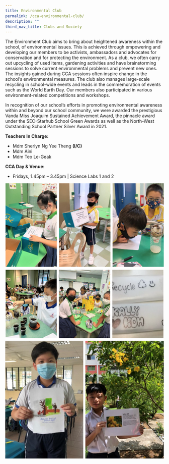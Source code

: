 ```yaml
---
title: Environmental Club
permalink: /cca-environmental-club/
description: ""
third_nav_title: Clubs and Society
---
```

The Environment Club aims to bring about heightened awareness within the school, of environmental issues. This is achieved through empowering and developing our members to be activists, ambassadors and advocates for conservation and for protecting the environment. As a club, we often carry out upcycling of used items, gardening activities and have brainstorming sessions to solve current environmental problems and prevent new ones. The insights gained during CCA sessions often inspire change in the school’s environmental measures. The club also manages large-scale recycling in school-wide events and leads in the commemoration of events such as the World Earth Day. Our members also participated in various environment-related competitions and workshops.

In recognition of our school’s efforts in promoting environmental awareness within and beyond our school community, we were awarded the prestigious Vanda Miss Joaquim Sustained Achievement Award, the pinnacle award under the SEC-Starhub School Green Awards as well as the North-West Outstanding School Partner Silver Award in 2021.

**Teachers In Charge:**

<ul>
<li> Mdm Sherlyn Ng Yee Theng <b>(I/C)</b></li>
<li> Mdm Aini </li>
<li> Mdm Teo Le-Geak </li>
</ul>

**CCA Day &amp; Venue:**

<ul>
<li>Fridays, 1.45pm – 3.45pm | Science Labs 1 and 2
</li></ul>

![](/images/environmental%20club%201.png)
![](/images/environmental%20club%202.png)
![](/images/environmental%20club%203.png)